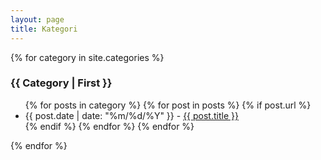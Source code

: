 ```yaml
---
layout: page
title: Kategori
---
```

<section id="categories">
{% for category in site.categories %}
 <h3 id="{{ category | first }}"><font style="text-transform: capitalize;">{{ category | first }}</font></h3>
    <ul>
    {% for posts in category %}
      {% for post in posts %}
        {% if post.url %}
          <li>{{ post.date | date: "%m/%d/%Y" }} - <a href="{{ post.url }}">{{ post.title }}</a></li>
	{% endif %}
      {% endfor %}
    {% endfor %}
    </ul>
{% endfor %}
</section>
